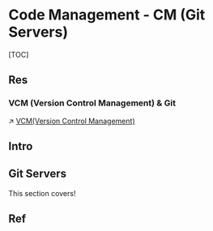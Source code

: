 # Code Management - CM (Git Servers)

[TOC]



## Res
### VCM (Version Control Management) & Git
↗ [VCM(Version Control Management)](../../../Software%20Engineering/CASE%20Tools/Integrated%20CASE%20Tools/🐙%20VCM%20(Version%20Control%20Management)/VCM(Version%20Control%20Management).md)




## Intro



## Git Servers
This section covers!



## Ref

